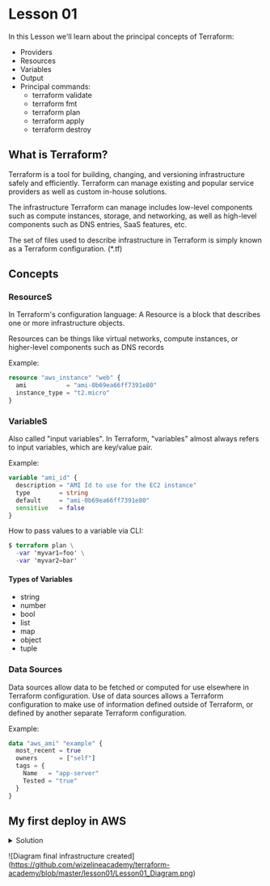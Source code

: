 
# Lesson 01

In this Lesson we'll learn about the principal concepts of Terraform:

- Providers
- Resources 
- Variables
- Output
- Principal commands:
    * terraform validate
    * terraform fmt
    * terraform plan
    * terraform apply
    * terraform destroy

## What is Terraform?

Terraform is a tool for building, changing, and versioning infrastructure safely and efficiently. Terraform can manage existing and popular service providers as well as custom in-house solutions.

The infrastructure Terraform can manage includes low-level components such as compute instances, storage, and networking, as well as high-level components such as DNS entries, SaaS features, etc.

The set of files used to describe infrastructure in Terraform is simply known as a Terraform configuration. (*.tf)

## Concepts

### ResourceS

In Terraform's configuration language: A Resource is a block that describes one or more infrastructure objects.

Resources can be things like virtual networks, compute instances, or higher-level components such as DNS records

Example:

```tf
resource "aws_instance" "web" {
  ami           = "ami-0b69ea66ff7391e80"
  instance_type = "t2.micro"
}
```

### VariableS

Also called "input variables". In Terraform, "variables" almost always refers to input variables, which are key/value pair.

Example:

```tf
variable "ami_id" {
  description = "AMI Id to use for the EC2 instance"
  type        = string
  default     = "ami-0b69ea66ff7391e80"
  sensitive   = false
}
```

How to pass values to a variable via CLI:

```tf
$ terraform plan \  
  -var 'myvar1=foo' \  
  -var 'myvar2=bar'
```

#### Types of Variables

- string
- number
- bool
- list
- map
- object
- tuple

### Data Sources

Data sources allow data to be fetched or computed for use elsewhere in Terraform configuration. Use of data sources allows a Terraform configuration to make use of information defined outside of Terraform, or defined by another separate Terraform configuration.

Example:

```tf
data "aws_ami" "example" {
  most_recent = true
  owners      = ["self"]
  tags = {
    Name   = "app-server"
    Tested = "true"
  }
}
```

## My first deploy in AWS

<details>
  <summary>Solution</summary>
  
  ```tf
    provider "aws" {
      region = "us-east-1"
    }

    resource "aws_default_subnet" "default_az1" {
        availability_zone = "us-east-1a"

        tags = {
          Name = "Default subnet for us-east-1a"
        }
    }

    resource "aws_instance" "myServer" {
      ami                    = var.ubuntu_ami
      instance_type          = var.instance_type
      subnet_id = aws_default_subnet.default_az1.id
      vpc_security_group_ids = [aws_security_group.my_security_group.id]
      user_data              = <<-EOF
                                    #!/bin/bash
                                    echo "Hello world!" > index.html
                                    nohup busybox httpd -f -p ${var.server_port} & 
                                    EOF
    }

    resource "aws_security_group" "my_security_group" {
      name = "first-server-sg"

      ingress {
        cidr_blocks = ["0.0.0.0/0"]
        description = "Web port"
        from_port   = var.server_port
        to_port     = var.server_port
        protocol    = "TCP"
      }
    }
  ```
</details>

![Diagram final infrastructure created]
(https://github.com/wizelineacademy/terraform-academy/blob/master/lesson01/Lesson01_Diagram.png)
